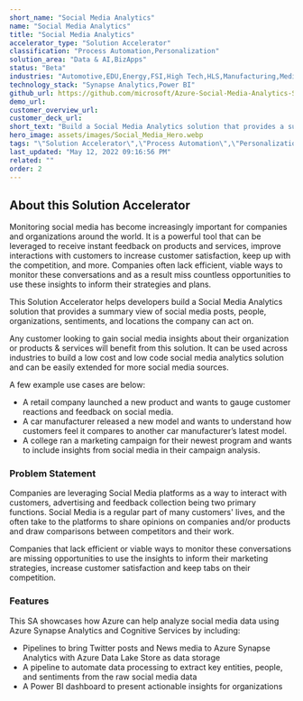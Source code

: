 ```yaml
---
short_name: "Social Media Analytics"
name: "Social Media Analytics"
title: "Social Media Analytics"
accelerator_type: "Solution Accelerator"
classification: "Process Automation,Personalization"
solution_area: "Data & AI,BizApps"
status: "Beta"
industries: "Automotive,EDU,Energy,FSI,High Tech,HLS,Manufacturing,Media and Entertainment,Professional Services,Retail,SLG,Horizontal"
technology_stack: "Synapse Analytics,Power BI"
github_url: https://github.com/microsoft/Azure-Social-Media-Analytics-Solution-Accelerator/
demo_url: 
customer_overview_url: 
customer_deck_url: 
short_text: "Build a Social Media Analytics solution that provides a summary view of social media posts, people, organizations, sentiments, and locations the company can act on."
hero_image: assets/images/Social_Media_Hero.webp
tags: "\"Solution Accelerator\",\"Process Automation\",\"Personalization\",\"Automotive\",\"EDU\",\"Energy\",\"FSI\",\"High Tech\",\"HLS\",\"Manufacturing\",\"Media and Entertainment\",\"Professional Services\",\"Retail\",\"SLG\",\"Horizontal\",\"Synapse Analytics\",\"Power BI\",\"Data & AI\",\"BizApps\",\"Beta\""
last_updated: "May 12, 2022 09:16:56 PM"
related: ""
order: 2
---
```

## About this Solution Accelerator

Monitoring social media has become increasingly important for companies and organizations around the world.  It is a powerful tool that can be leveraged to receive instant feedback on products and services, improve interactions with customers to increase customer satisfaction, keep up with the competition, and more.  Companies often lack efficient, viable ways to monitor these conversations and as a result miss countless opportunities to use these insights to inform their strategies and plans.

This Solution Accelerator helps developers build a Social Media Analytics solution that provides a summary view of social media posts, people, organizations, sentiments, and locations the company can act on.

Any customer looking to gain social media insights about their organization or products & services will benefit from this solution.  It can be used across industries to build a low cost and low code social media analytics solution and can be easily extended for more social media sources.

A few example use cases are below:

* A retail company launched a new product and wants to gauge customer reactions and feedback on social media.
* A car manufacturer released a new model and wants to understand how customers feel it compares to another car manufacturer’s latest model.
* A college ran a marketing campaign for their newest program and wants to include insights from social media in their campaign analysis.

### Problem Statement

Companies are leveraging Social Media platforms as a way to interact with customers, advertising and feedback collection being two primary functions. Social Media is a regular part of many customers' lives, and the often take to the platforms to share opinions on companies and/or products and draw comparisons between competitors and their work.

Companies that lack efficient or viable ways to monitor these conversations are missing opportunities to use the insights to inform their marketing strategies, increase customer satisfaction and keep tabs on their competition.

### Features

This SA showcases how Azure can help analyze social media data using Azure Synapse Analytics and Cognitive Services by including:

* Pipelines to bring Twitter posts and News media to Azure Synapse Analytics with Azure Data Lake Store as data storage
* A pipeline to automate data processing to extract key entities, people, and sentiments from the raw social media data
* A Power BI dashboard to present actionable insights for organizations